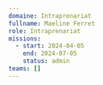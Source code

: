 ```yaml
---
domaine: Intraprenariat
fullname: Maeline Ferret
role: Intraprenariat
missions:
  - start: 2024-04-05
    end: 2024-07-05
    status: admin
teams: []
---
```

